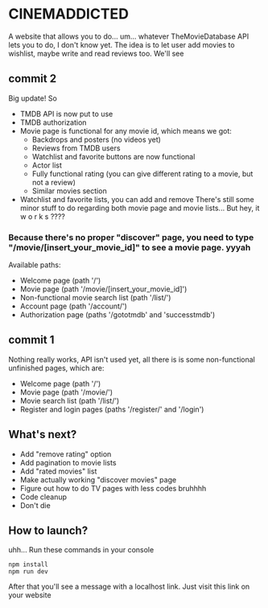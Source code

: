 # CINEMADDICTED

A website that allows you to do... um... whatever TheMovieDatabase API lets you to do, I don't know yet. The idea is to let user add movies to wishlist, maybe write and read reviews too. We'll see

## commit 2
Big update! So
- TMDB API is now put to use
- TMDB authorization
- Movie page is functional for any movie id, which means we got:
    - Backdrops and posters (no videos yet)
    - Reviews from TMDB users
    - Watchlist and favorite buttons are now functional
    - Actor list
    - Fully functional rating (you can give different rating to a movie, but not a review)
    - Similar movies section
- Watchlist and favorite lists, you can add and remove 
There's still some minor stuff to do regarding both movie page and movie lists... But hey, it w o r k s ???? 
### Because there's no proper "discover" page, you need to type "/movie/[insert_your_movie_id]" to see a movie page. yyyah
Available paths:
- Welcome page (path '/')
- Movie page (path '/movie/[insert_your_movie_id]')
- Non-functional movie search list (path '/list/')
- Account page (path '/account/')
- Authorization page (paths '/gototmdb' and 'successtmdb')

## commit 1
Nothing really works, API isn't used yet, all there is is some non-functional unfinished pages, which are:
- Welcome page (path '/')
- Movie page (path '/movie/')
- Movie search list (path '/list/')
- Register and login pages (paths '/register/' and '/login')

## What's next?
- Add "remove rating" option
- Add pagination to movie lists
- Add "rated movies" list
- Make actually working "discover movies" page
- Figure out how to do TV pages with less codes bruhhhh
- Code cleanup
- Don't die

## How to launch?
uhh... Run these commands in your console
```
npm install
npm run dev
```
After that you'll see a message with a localhost link. Just visit this link on your website

